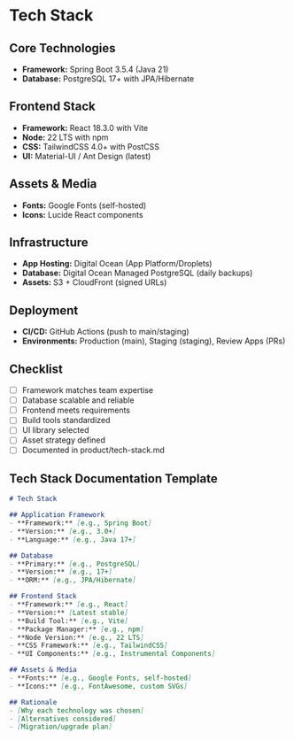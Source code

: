 # Tech Stack

## Core Technologies

- **Framework:** Spring Boot 3.5.4 (Java 21)
- **Database:** PostgreSQL 17+ with JPA/Hibernate

## Frontend Stack

- **Framework:** React 18.3.0 with Vite
- **Node:** 22 LTS with npm
- **CSS:** TailwindCSS 4.0+ with PostCSS
- **UI:** Material-UI / Ant Design (latest)

## Assets & Media

- **Fonts:** Google Fonts (self-hosted)
- **Icons:** Lucide React components

## Infrastructure

- **App Hosting:** Digital Ocean (App Platform/Droplets)
- **Database:** Digital Ocean Managed PostgreSQL (daily backups)
- **Assets:** S3 + CloudFront (signed URLs)

## Deployment

- **CI/CD:** GitHub Actions (push to main/staging)
- **Environments:** Production (main), Staging (staging), Review Apps (PRs)

## Checklist
- [ ] Framework matches team expertise
- [ ] Database scalable and reliable
- [ ] Frontend meets requirements
- [ ] Build tools standardized
- [ ] UI library selected
- [ ] Asset strategy defined
- [ ] Documented in product/tech-stack.md

## Tech Stack Documentation Template
```markdown
# Tech Stack

## Application Framework
- **Framework:** [e.g., Spring Boot]
- **Version:** [e.g., 3.0+]
- **Language:** [e.g., Java 17+]

## Database
- **Primary:** [e.g., PostgreSQL]
- **Version:** [e.g., 17+]
- **ORM:** [e.g., JPA/Hibernate]

## Frontend Stack
- **Framework:** [e.g., React]
- **Version:** [Latest stable]
- **Build Tool:** [e.g., Vite]
- **Package Manager:** [e.g., npm]
- **Node Version:** [e.g., 22 LTS]
- **CSS Framework:** [e.g., TailwindCSS]
- **UI Components:** [e.g., Instrumental Components]

## Assets & Media
- **Fonts:** [e.g., Google Fonts, self-hosted]
- **Icons:** [e.g., FontAwesome, custom SVGs]

## Rationale
- [Why each technology was chosen]
- [Alternatives considered]
- [Migration/upgrade plan]
```

